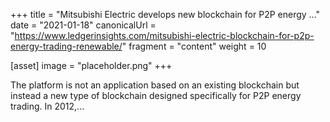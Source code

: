 +++
title = "Mitsubishi Electric develops new blockchain for P2P energy ..."
date = "2021-01-18"
canonicalUrl = "https://www.ledgerinsights.com/mitsubishi-electric-blockchain-for-p2p-energy-trading-renewable/"
fragment = "content"
weight = 10

[asset]
    image = "placeholder.png"
+++

The platform is not an application based on an existing blockchain but 
instead a new type of blockchain designed specifically for P2P energy 
trading. In 2012,...
